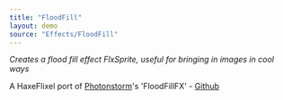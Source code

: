 ```yaml
---
title: "FloodFill"
layout: demo
source: "Effects/FloodFill"
---
```


_Creates a flood fill effect FlxSprite, useful for bringing in images in cool ways_

A HaxeFlixel port of [Photonstorm](https://github.com/photonstorm)'s 'FloodFillFX' - [Github](https://github.com/photonstorm/Flixel-Power-Tools/blob/master/src/org/flixel/plugin/photonstorm/FX/FloodFillFX.as)
